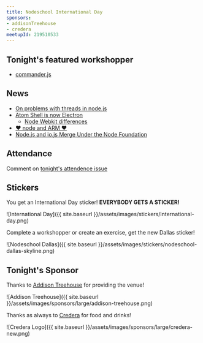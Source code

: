 ```yaml
---
title: Nodeschool International Day
sponsors:
- addisonTreehouse
- credera
meetupId: 219510533
---
```


## Tonight's featured workshopper

- [commander.js](https://github.com/gangstead/comder)

## News

- [On problems with threads in node.js](http://www.future-processing.pl/blog/on-problems-with-threads-in-node-js/)
- [Atom Shell is now Electron](http://blog.atom.io/2015/04/23/electron.html)
  - [Node Webkit differences](https://github.com/atom/electron/blob/master/docs/development/atom-shell-vs-node-webkit.md)
- [♥ node and ARM ♥](https://medium.com/@nodesource/node-and-arm-b5e3eebf449)
- [Node.js and io.js Merge Under the Node Foundation](http://www.infoq.com/news/2015/05/nodejs-iojs)

## Attendance

Comment on [tonight's attendence issue](https://github.com/nodeschool/dallas/issues/49)

## Stickers

You get an International Day sticker! __EVERYBODY GETS A STICKER!__

![International Day]({{ site.baseurl }}/assets/images/stickers/international-day.png)

Complete a workshopper or create an exercise, get the new Dallas sticker!

![Nodeschool Dallas]({{ site.baseurl }}/assets/images/stickers/nodeschool-dallas-skyline.png)

## Tonight's Sponsor

Thanks to [Addison Treehouse](http://www.addisontreehouse.com) for providing the venue!

![Addison Treehouse]({{ site.baseurl }}/assets/images/sponsors/large/addison-treehouse.png)

Thanks as always to [Credera](http://www.credera.com) for food and drinks!

![Credera Logo]({{ site.baseurl }}/assets/images/sponsors/large/credera-new.png)
